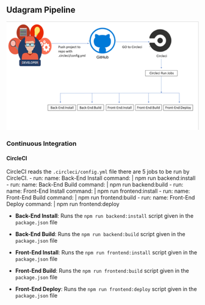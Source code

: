## Udagram Pipeline

![Circleci](circleci.png)

### Continuous Integration
#### CircleCI
CircleCI reads the `.circleci/config.yml` file 
there are 5 jobs to be run by CircleCI.
      - run:
          name: Back-End Install
          command: |
            npm run backend:install
      - run:
          name: Back-End Build
          command: |
            npm run backend:build
      - run:
          name: Front-End Install
          command: |
            npm run frontend:install
      - run:
          name: Front-End Build
          command: |
            npm run frontend:build
      - run:
          name: Front-End Deploy
          command: |
            npm run frontend:deploy
- **Back-End Install**: Runs the `npm run backend:install` script given in the `package.json` file

- **Back-End Build**: Runs the `npm run backend:build` script given in the `package.json` file

- **Front-End Install**: Runs the `npm run frontend:install` script given in the `package.json` file

- **Front-End Build**: Runs the `npm run frontend:build` script given in the `package.json` file

- **Front-End Deploy**: Runs the `npm run frontend:deploy` script given in the `package.json` file
